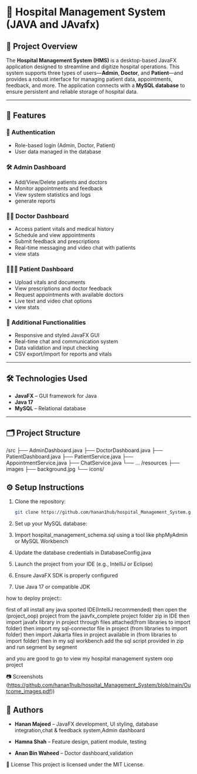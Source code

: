 

# 🏥 Hospital Management System (JAVA and JAvafx)

## 📌 Project Overview

The **Hospital Management System (HMS)** is a desktop-based JavaFX application designed to streamline and digitize hospital operations. This system supports three types of users—**Admin**, **Doctor**, and **Patient**—and provides a robust interface for managing patient data, appointments, feedback, and more. The application connects with a **MySQL database** to ensure persistent and reliable storage of hospital data.

---

## 🚀 Features

### 🔐 Authentication
- Role-based login (Admin, Doctor, Patient)
- User data managed in the database

### 🛠 Admin Dashboard
- Add/View/Delete patients and doctors
- Monitor appointments and feedback
- View system statistics and logs
- generate reports

### 👨‍⚕️ Doctor Dashboard
- Access patient vitals and medical history
- Schedule and view appointments
- Submit feedback and prescriptions
- Real-time messaging and video chat with patients
- view stats

### 🧑‍🤝‍🧑 Patient Dashboard
- Upload vitals and documents
- View prescriptions and doctor feedback
- Request appointments with available doctors
- Live text and video chat options
- view stats

### 🧩 Additional Functionalities
- Responsive and styled JavaFX GUI
- Real-time chat and communication system
- Data validation and input checking
- CSV export/import for reports and vitals

---

## 🛠️ Technologies Used

- **JavaFX** – GUI framework for Java
- **Java 17**
- **MySQL** – Relational database

---

## 🗂️ Project Structure

/src
├── AdminDashboard.java
├── DoctorDashboard.java
├── PatientDashboard.java
├── PatientService.java
├── AppointmentService.java
├── ChatService.java
└── ...
/resources
├── images
├── background.jpg
└── icons/

## ⚙️ Setup Instructions

1. Clone the repository:
   ```bash
   git clone https://github.com/hanan1hub/hospital_Management_System.git

2. Set up your MySQL database:

3. Import hospital_management_schema.sql using a tool like phpMyAdmin or MySQL Workbench

4. Update the database credentials in DatabaseConfig.java

5. Launch the project from your IDE (e.g., IntelliJ or Eclipse)

6. Ensure JavaFX SDK is properly configured

7. Use Java 17 or compatible JDK

how to deploy project::

first of all install any java sported IDE(IntelliJ recommended) 
then
open the (project_oop) project from the jaavfx_complete project folder zip in IDE
then
import javafx library in project through files attached(from libraries to import folder)
then
 import my sql-connector file in project (from libraries to import folder)
then
 import Jakarta files in project available in (from libraries to import folder)
then 
in my sql workbench add the sql script provided in zip and run segment by segment

and you are good to go to view my hospital management system oop project


📷 Screenshots
(https://github.com/hanan1hub/hospital_Management_System/blob/main/Outcome_images.pdf))

## 👥 Authors

- **Hanan Majeed**  – JavaFX development, UI styling, database integration,chat & feedback system,Admin dashboard

- **Hamna Shah** – Feature design, patient module, testing

- **Anan Bin Waheed** – Doctor dashboard,validation

📄 License
This project is licensed under the MIT License.


